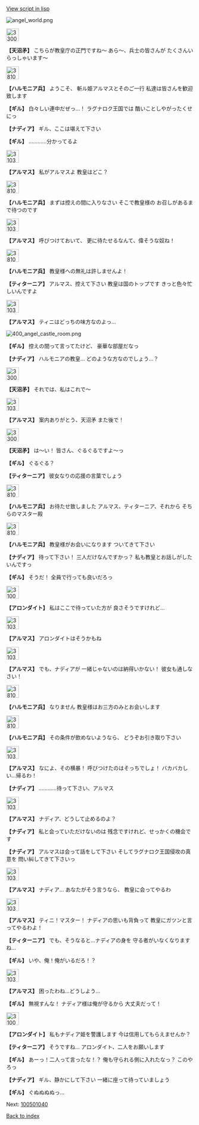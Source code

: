 [View script in lisp](../scripts/100501030.txt)

![angel_world.png](../images/backgrounds/angel_world.png)

<img src="../images/units/3300411.png" alt="3300411.png" height="34"/>

**【天沼矛】**
こちらが教皇庁の正門ですね～
あら～、兵士の皆さんが
たくさんいらっしゃいます～

<img src="../images/units/3810001.png" alt="3810001.png" height="34"/>

**【ハルモニア兵】**
ようこそ、
斬ル姫アルマスとそのご一行
私達は皆さんを歓迎致します

**【ギル】**
白々しい連中だぜっ…！
ラグナロク王国では
酷いことしやがったくせにっ

**【ナディア】**
ギル、ここは堪えて下さい

**【ギル】**
…………分かってるよ

<img src="../images/units/3103811.png" alt="3103811.png" height="34"/>

**【アルマス】**
私がアルマスよ
教皇はどこ？

<img src="../images/units/3810001.png" alt="3810001.png" height="34"/>

**【ハルモニア兵】**
まずは控えの間に入りなさい
そこで教皇様の
お召しがあるまで待つのです

<img src="../images/units/3103811.png" alt="3103811.png" height="34"/>

**【アルマス】**
呼びつけておいて、
更に待たせるなんて、偉そうな奴ね！

<img src="../images/units/3810001.png" alt="3810001.png" height="34"/>

**【ハルモニア兵】**
教皇様への無礼は許しませんよ！

**【ティターニア】**
アルマス、控えて下さい
教皇は国のトップです
きっと色々忙しいんですよ

<img src="../images/units/3103811.png" alt="3103811.png" height="34"/>

**【アルマス】**
ティニはどっちの味方なのよっ…

![400_angel_castle_room.png](../images/backgrounds/400_angel_castle_room.png)

**【ギル】**
控えの間って言ってたけど、
豪華な部屋だなっ

**【ナディア】**
ハルモニアの教皇…
どのような方なのでしょう…？

<img src="../images/units/3300411.png" alt="3300411.png" height="34"/>

**【天沼矛】**
それでは、私はこれで～

<img src="../images/units/3103811.png" alt="3103811.png" height="34"/>

**【アルマス】**
案内ありがとう、天沼矛
また後で！

<img src="../images/units/3300411.png" alt="3300411.png" height="34"/>

**【天沼矛】**
は～い！
皆さん、ぐるぐるですよ～っ

**【ギル】**
ぐるぐる？

**【ティターニア】**
彼女なりの応援の言葉でしょう

<img src="../images/units/3810001.png" alt="3810001.png" height="34"/>

**【ハルモニア兵】**
お待たせ致しました
アルマス、ティターニア、それから
そちらのマスター殿

<img src="../images/units/3810001.png" alt="3810001.png" height="34"/>

**【ハルモニア兵】**
教皇様がお会いになります
ついてきて下さい

**【ナディア】**
待って下さい！
三人だけなんですかっ？
私も教皇とお話しがしたいんですっ

**【ギル】**
そうだ！
全員で行っても良いだろっ

<img src="../images/units/3100711.png" alt="3100711.png" height="34"/>

**【アロンダイト】**
私はここで待っていた方が
良さそうですけれど…

<img src="../images/units/3103811.png" alt="3103811.png" height="34"/>

**【アルマス】**
アロンダイトはそうかもね

<img src="../images/units/3103811.png" alt="3103811.png" height="34"/>

**【アルマス】**
でも、ナディアが
一緒じゃないのは納得いかない！
彼女も通しなさい！

<img src="../images/units/3810001.png" alt="3810001.png" height="34"/>

**【ハルモニア兵】**
なりません
教皇様はお三方のみとお会いします

<img src="../images/units/3810001.png" alt="3810001.png" height="34"/>

**【ハルモニア兵】**
その条件が飲めないようなら、
どうぞお引き取り下さい

<img src="../images/units/3103811.png" alt="3103811.png" height="34"/>

**【アルマス】**
なによ、その横暴！
呼びつけたのはそっちでしょ！
バカバカしい…帰るわ！

**【ナディア】**
…………待って下さい、アルマス

<img src="../images/units/3103811.png" alt="3103811.png" height="34"/>

**【アルマス】**
ナディア、どうして止めるのよ？

**【ナディア】**
私と会っていただけないのは
残念ですけれど、せっかくの機会です

**【ナディア】**
アルマスは会って話をして下さい
そしてラグナロク王国侵攻の真意を
問い糾してきて下さいっ

<img src="../images/units/3103811.png" alt="3103811.png" height="34"/>

**【アルマス】**
ナディア…
あなたがそう言うなら、
教皇に会ってやるわ

<img src="../images/units/3103811.png" alt="3103811.png" height="34"/>

**【アルマス】**
ティニ！マスター！
ナディアの思いも背負って
教皇にガツンと言ってやるわよ！

**【ティターニア】**
でも、そうなると…ナディアの身を
守る者がいなくなりますね…

**【ギル】**
いや、俺！俺がいるだろ！？

<img src="../images/units/3103811.png" alt="3103811.png" height="34"/>

**【アルマス】**
困ったわね…どうしよう…

**【ギル】**
無視すんな！
ナディア様は俺が守るから
大丈夫だって！

<img src="../images/units/3100711.png" alt="3100711.png" height="34"/>

**【アロンダイト】**
私もナディア姫を警護します
今は信用してもらえませんか？

**【ティターニア】**
そうですね…
アロンダイト、二人をお願いします

**【ギル】**
あーっ！二人って言ったな！？
俺も守られる側に入れたなっ？
このやろっ

**【ナディア】**
ギル、静かにして下さい
一緒に座って待っていましょう

**【ギル】**
ぐぬぬぬぬっ…


Next: [100501040](100501040.md)

[Back to index](index.md)

